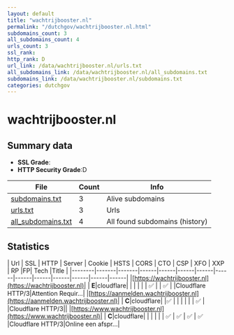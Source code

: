 ```yaml
---
layout: default
title: "wachtrijbooster.nl"
permalink: "/dutchgov/wachtrijbooster.nl.html"
subdomains_count: 3
all_subdomains_count: 4
urls_count: 3
ssl_rank: 
http_rank: D
url_link: /data/wachtrijbooster.nl/urls.txt
all_subdomains_link: /data/wachtrijbooster.nl/all_subdomains.txt
subdomains_link: /data/wachtrijbooster.nl/subdomains.txt
categories: dutchgov
---
```



# wachtrijbooster.nl
## Summary data


 - **SSL Grade**:
 - **HTTP Security Grade**:D


| File       | Count | Info |
|------------|-------|------|
|[subdomains.txt](/data/wachtrijbooster.nl/subdomains.txt)|3|Alive subdomains|
|[urls.txt](/data/wachtrijbooster.nl/urls.txt)|3|Urls|
|[all_subdomains.txt](/data/wachtrijbooster.nl/all_subdomains.txt)|4|All found subdomains (history)|


## Statistics


| Url | SSL | HTTP | Server | Cookie | HSTS | CORS | CTO | CSP | XFO | XXP | RP |FP| Tech |Title |
|--------|-------|-------|------|------|------|------|------|------|------|------|------|------|------|
|[https://wachtrijbooster.nl](https://wachtrijbooster.nl)| | **E**|cloudflare| | | | | | :white_check_mark: | | :white_check_mark: | |Cloudflare HTTP/3|Attention Requir...|
|[https://aanmelden.wachtrijbooster.nl](https://aanmelden.wachtrijbooster.nl)| | **C**|cloudflare| |:white_check_mark: | | | | | | :white_check_mark: | |Cloudflare HTTP/3||
|[https://www.wachtrijbooster.nl](https://www.wachtrijbooster.nl)| | **C**|cloudflare| | | | | | :white_check_mark: | :white_check_mark: | :white_check_mark: | :white_check_mark: |Cloudflare HTTP/3|Online een afspr...|